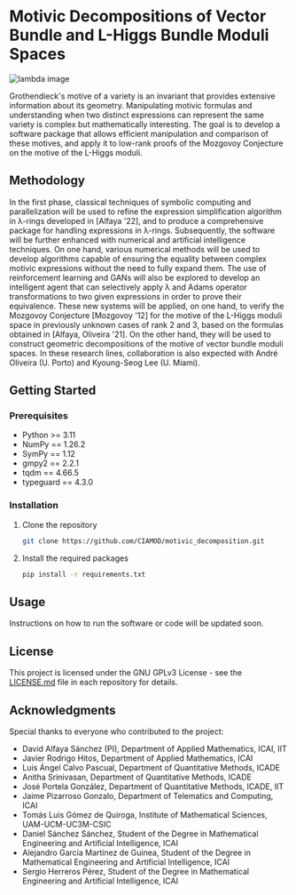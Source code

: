 # Motivic Decompositions of Vector Bundle and L-Higgs Bundle Moduli Spaces

![lambda image](https://github.com/CIAMOD/motivic_decomposition/assets/94676306/8c7f232a-6fe7-44df-9300-761e9003186c)

Grothendieck's motive of a variety is an invariant that provides extensive information about its geometry. Manipulating motivic formulas and understanding when two distinct expressions can represent the same variety is complex but mathematically interesting. The goal is to develop a software package that allows efficient manipulation and comparison of these motives, and apply it to low-rank proofs of the Mozgovoy Conjecture on the motive of the L-Higgs moduli.

## Methodology

In the first phase, classical techniques of symbolic computing and parallelization will be used to refine the expression simplification algorithm in λ-rings developed in [Alfaya '22], and to produce a comprehensive package for handling expressions in λ-rings. Subsequently, the software will be further enhanced with numerical and artificial intelligence techniques. On one hand, various numerical methods will be used to develop algorithms capable of ensuring the equality between complex motivic expressions without the need to fully expand them. The use of reinforcement learning and GANs will also be explored to develop an intelligent agent that can selectively apply λ and Adams operator transformations to two given expressions in order to prove their equivalence. These new systems will be applied, on one hand, to verify the Mozgovoy Conjecture [Mozgovoy '12] for the motive of the L-Higgs moduli space in previously unknown cases of rank 2 and 3, based on the formulas obtained in [Alfaya, Oliveira '21]. On the other hand, they will be used to construct geometric decompositions of the motive of vector bundle moduli spaces. In these research lines, collaboration is also expected with André Oliveira (U. Porto) and Kyoung-Seog Lee (U. Miami).

## Getting Started

### Prerequisites

- Python >= 3.11
- NumPy == 1.26.2
- SymPy == 1.12
- gmpy2 == 2.2.1
- tqdm == 4.66.5
- typeguard == 4.3.0

### Installation

1. Clone the repository
   ```sh
   git clone https://github.com/CIAMOD/motivic_decomposition.git
   ```
2. Install the required packages
   ```sh
   pip install -r requirements.txt
   ```

## Usage

Instructions on how to run the software or code will be updated soon.

## License

This project is licensed under the GNU GPLv3 License - see the [LICENSE.md](LICENSE.md) file in each repository for details.

## Acknowledgments

Special thanks to everyone who contributed to the project:

- David Alfaya Sánchez (PI), Department of Applied Mathematics, ICAI, IIT
- Javier Rodrigo Hitos, Department of Applied Mathematics, ICAI
- Luis Ángel Calvo Pascual, Department of Quantitative Methods, ICADE
- Anitha Srinivasan, Department of Quantitative Methods, ICADE
- José Portela González, Department of Quantitative Methods, ICADE, IIT
- Jaime Pizarroso Gonzalo, Department of Telematics and Computing, ICAI
- Tomás Luis Gómez de Quiroga, Institute of Mathematical Sciences, UAM-UCM-UC3M-CSIC
- Daniel Sánchez Sánchez, Student of the Degree in Mathematical Engineering and Artificial Intelligence, ICAI
- Alejandro García Martínez de Guinea, Student of the Degree in Mathematical Engineering and Artificial Intelligence, ICAI
- Sergio Herreros Pérez, Student of the Degree in Mathematical Engineering and Artificial Intelligence, ICAI
